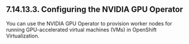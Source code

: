 ## 7.14.13.3. Configuring the NVIDIA GPU Operator

You can use the NVIDIA GPU Operator to provision worker nodes for running GPU-accelerated virtual machines (VMs) in OpenShift Virtualization.

<!-- image -->

